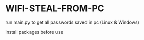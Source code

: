 # WIFI-STEAL-FROM-PC
run main.py to get all passwords saved in pc (Linux & Windows)

install packages before use
